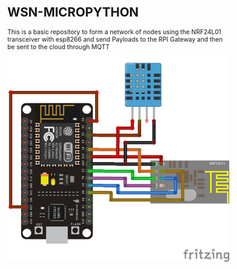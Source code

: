 # WSN-MICROPYTHON
This is a basic repository to form a network of nodes using the NRF24L01 transceiver with esp8266 and send Payloads to the RPI Gateway and then be sent to the cloud through MQTT


![Test Image 6](diagram/nodeMaster.png)
